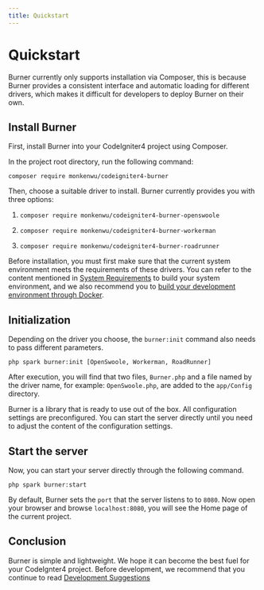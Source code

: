 ```yaml
---
title: Quickstart
---
```


# Quickstart

Burner currently only supports installation via Composer, this is because Burner provides a consistent interface and automatic loading for different drivers, which makes it difficult for developers to deploy Burner on their own.

## Install Burner

First, install Burner into your CodeIgniter4 project using Composer.

In the project root directory, run the following command:

```
composer require monkenwu/codeigniter4-burner
```

Then, choose a suitable driver to install. Burner currently provides you with three options:

1. 
    ```
    composer require monkenwu/codeigniter4-burner-openswoole
    ```
2. 
    ```
    composer require monkenwu/codeigniter4-burner-workerman
    ```
3. 
    ```
    composer require monkenwu/codeigniter4-burner-roadrunner
    ```

Before installation, you must first make sure that the current system environment meets the requirements of these drivers. You can refer to the content mentioned in [System Requirements](/introduction) to build your system environment, and we also recommend you to [build your development environment through Docker](/general/docker).

## Initialization

Depending on the driver you choose, the `burner:init` command also needs to pass different parameters.

```
php spark burner:init [OpenSwoole, Workerman, RoadRunner]
```

After execution, you will find that two files, `Burner.php` and a file named by the driver name, for example: `OpenSwoole.php`, are added to the `app/Config` directory.

Burner is a library that is ready to use out of the box. All configuration settings are preconfigured. You can start the server directly until you need to adjust the content of the configuration settings.

## Start the server

Now, you can start your server directly through the following command.

```
php spark burner:start
```

By default, Burner sets the `port` that the server listens to to `8080`. Now open your browser and browse `localhost:8080`, you will see the Home page of the current project.

## Conclusion

Burner is simple and lightweight.
We hope it can become the best fuel for your CodeIgnter4 project.
Before development, we recommend that you continue to read [Development Suggestions](/general/suggestion.md)
